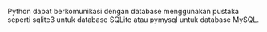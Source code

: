 Python dapat berkomunikasi dengan database menggunakan pustaka seperti sqlite3 untuk database SQLite atau pymysql untuk database MySQL.